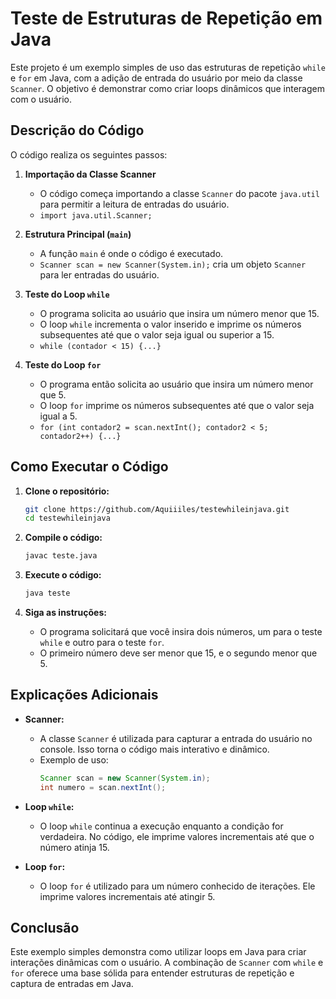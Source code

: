 
# Teste de Estruturas de Repetição em Java

Este projeto é um exemplo simples de uso das estruturas de repetição `while` e `for` em Java, com a adição de entrada do usuário por meio da classe `Scanner`. O objetivo é demonstrar como criar loops dinâmicos que interagem com o usuário.

## Descrição do Código

O código realiza os seguintes passos:

1. **Importação da Classe Scanner**
   - O código começa importando a classe `Scanner` do pacote `java.util` para permitir a leitura de entradas do usuário.
   - `import java.util.Scanner;`

2. **Estrutura Principal (`main`)**
   - A função `main` é onde o código é executado.
   - `Scanner scan = new Scanner(System.in);` cria um objeto `Scanner` para ler entradas do usuário.

3. **Teste do Loop `while`**
   - O programa solicita ao usuário que insira um número menor que 15.
   - O loop `while` incrementa o valor inserido e imprime os números subsequentes até que o valor seja igual ou superior a 15.
   - `while (contador < 15) {...}`

4. **Teste do Loop `for`**
   - O programa então solicita ao usuário que insira um número menor que 5.
   - O loop `for` imprime os números subsequentes até que o valor seja igual a 5.
   - `for (int contador2 = scan.nextInt(); contador2 < 5; contador2++) {...}`

## Como Executar o Código

1. **Clone o repositório:**
   ```bash
   git clone https://github.com/Aquiiiles/testewhileinjava.git
   cd testewhileinjava
   ```

2. **Compile o código:**
   ```bash
   javac teste.java
   ```

3. **Execute o código:**
   ```bash
   java teste
   ```

4. **Siga as instruções:**
   - O programa solicitará que você insira dois números, um para o teste `while` e outro para o teste `for`.
   - O primeiro número deve ser menor que 15, e o segundo menor que 5.

## Explicações Adicionais

- **Scanner:**
  - A classe `Scanner` é utilizada para capturar a entrada do usuário no console. Isso torna o código mais interativo e dinâmico.
  - Exemplo de uso:
    ```java
    Scanner scan = new Scanner(System.in);
    int numero = scan.nextInt();
    ```

- **Loop `while`:**
  - O loop `while` continua a execução enquanto a condição for verdadeira. No código, ele imprime valores incrementais até que o número atinja 15.

- **Loop `for`:**
  - O loop `for` é utilizado para um número conhecido de iterações. Ele imprime valores incrementais até atingir 5.

## Conclusão

Este exemplo simples demonstra como utilizar loops em Java para criar interações dinâmicas com o usuário. A combinação de `Scanner` com `while` e `for` oferece uma base sólida para entender estruturas de repetição e captura de entradas em Java.
